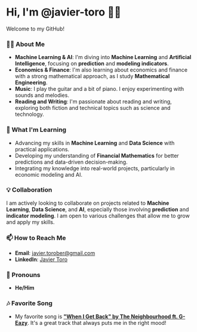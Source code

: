 # Hi, I'm @javier-toro 🐻🎲

Welcome to my GitHub!

### 👨‍💻 About Me
- **Machine Learning & AI**: I'm diving into **Machine Learning** and **Artificial Intelligence**, focusing on **prediction** and **modeling indicators**.
- **Economics & Finance**: I'm also learning about economics and finance with a strong mathematical approach, as I study **Mathematical Engineering**.
- **Music**: I play the guitar and a bit of piano. I enjoy experimenting with sounds and melodies.
- **Reading and Writing**: I'm passionate about reading and writing, exploring both fiction and technical topics such as science and technology.

### 🌱 What I'm Learning
- Advancing my skills in **Machine Learning** and **Data Science** with practical applications.
- Developing my understanding of **Financial Mathematics** for better predictions and data-driven decision-making.
- Integrating my knowledge into real-world projects, particularly in economic modeling and AI.

### 💡 Collaboration
I am actively looking to collaborate on projects related to **Machine Learning**, **Data Science**, and **AI**, especially those involving **prediction** and **indicator modeling**. I am open to various challenges that allow me to grow and apply my skills.

### 📫 How to Reach Me
- **Email**: [javier.torober@gmail.com](mailto:javier.torober@gmail.com)
- **LinkedIn**: [Javier Toro](https://www.linkedin.com/in/javier-torob/)

### 👤 Pronouns
- **He/Him**

### 🎶 Favorite Song
- My favorite song is [**"When I Get Back" by The Neighbourhood ft. G-Eazy**](https://open.spotify.com/track/62lRj72gtFyhovAyfbZGBu?si=f9f160432c6941e9). It's a great track that always puts me in the right mood!


<!---
javier-toro/javier-toro is a ✨ special ✨ repository because its `README.md` (this file) appears on your GitHub profile.
You can click the Preview link to take a look at your changes.
--->
